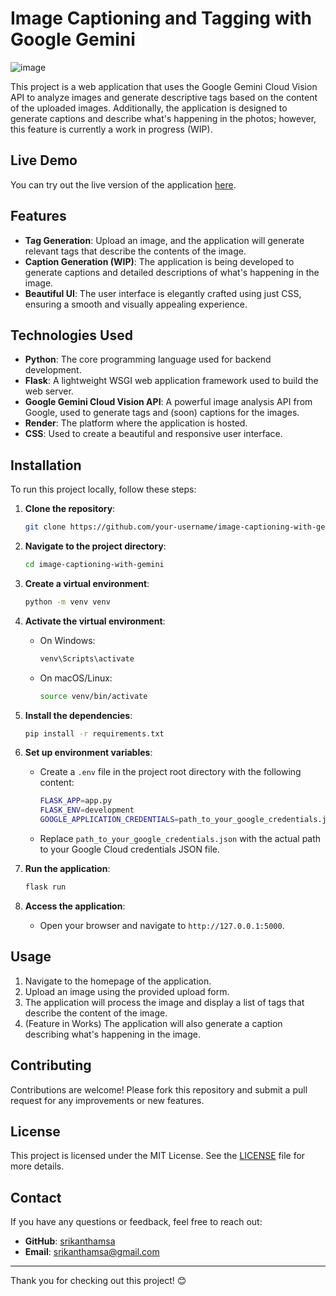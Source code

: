 # Image Captioning and Tagging with Google Gemini
![image](https://github.com/user-attachments/assets/04d98678-9a8d-4bb0-bad6-a6b104e54a99)

This project is a web application that uses the Google Gemini Cloud Vision API to analyze images and generate descriptive tags based on the content of the uploaded images. Additionally, the application is designed to generate captions and describe what's happening in the photos; however, this feature is currently a work in progress (WIP).

## Live Demo

You can try out the live version of the application [here](https://image-captioning-with-gemini.onrender.com/).

## Features

- **Tag Generation**: Upload an image, and the application will generate relevant tags that describe the contents of the image.
- **Caption Generation (WIP)**: The application is being developed to generate captions and detailed descriptions of what's happening in the image.
- **Beautiful UI**: The user interface is elegantly crafted using just CSS, ensuring a smooth and visually appealing experience.

## Technologies Used

- **Python**: The core programming language used for backend development.
- **Flask**: A lightweight WSGI web application framework used to build the web server.
- **Google Gemini Cloud Vision API**: A powerful image analysis API from Google, used to generate tags and (soon) captions for the images.
- **Render**: The platform where the application is hosted.
- **CSS**: Used to create a beautiful and responsive user interface.

## Installation

To run this project locally, follow these steps:

1. **Clone the repository**:
   ```bash
   git clone https://github.com/your-username/image-captioning-with-gemini.git

2. **Navigate to the project directory**:
   ```bash
   cd image-captioning-with-gemini
   ```
3. **Create a virtual environment**:
   ```bash
   python -m venv venv
   ```
4. **Activate the virtual environment**:
   - On Windows:
     ```bash
     venv\Scripts\activate
     ```
   - On macOS/Linux:
     ```bash
     source venv/bin/activate
     ```
5. **Install the dependencies**:
   ```bash
   pip install -r requirements.txt
   ```
6. **Set up environment variables**:
   - Create a `.env` file in the project root directory with the following content:
     ```bash
     FLASK_APP=app.py
     FLASK_ENV=development
     GOOGLE_APPLICATION_CREDENTIALS=path_to_your_google_credentials.json
     ```
   - Replace `path_to_your_google_credentials.json` with the actual path to your Google Cloud credentials JSON file.

7. **Run the application**:
   ```bash
   flask run
   ```

8. **Access the application**:
   - Open your browser and navigate to `http://127.0.0.1:5000`.

## Usage

1. Navigate to the homepage of the application.
2. Upload an image using the provided upload form.
3. The application will process the image and display a list of tags that describe the content of the image.
4. (Feature in Works) The application will also generate a caption describing what's happening in the image.

## Contributing

Contributions are welcome! Please fork this repository and submit a pull request for any improvements or new features.

## License

This project is licensed under the MIT License. See the [LICENSE](LICENSE) file for more details.

## Contact

If you have any questions or feedback, feel free to reach out:

- **GitHub**: [srikanthamsa](https://github.com/srikanthamsa)
- **Email**: srikanthamsa@gmail.com

---

Thank you for checking out this project! 😊
